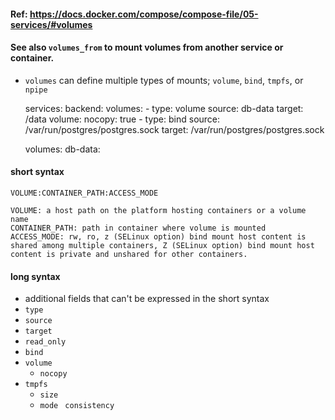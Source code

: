 #### Ref: https://docs.docker.com/compose/compose-file/05-services/#volumes
#### See also `volumes_from` to mount volumes from another service or container.

- `volumes` can define multiple types of mounts; `volume`, `bind`, `tmpfs`, or `npipe`

    services:
        backend:
            volumes:
                - type: volume
                    source: db-data
                    target: /data
                    volume:
                        nocopy: true
                - type: bind
                    source: /var/run/postgres/postgres.sock
                    target: /var/run/postgres/postgres.sock

    volumes:
        db-data:

#### short syntax


    VOLUME:CONTAINER_PATH:ACCESS_MODE

    VOLUME: a host path on the platform hosting containers or a volume name
    CONTAINER_PATH: path in container where volume is mounted
    ACCESS_MODE: rw, ro, z (SELinux option) bind mount host content is shared among multiple containers, Z (SELinux option) bind mount host content is private and unshared for other containers.

#### long syntax
- additional fields that can't be expressed in the short syntax
- `type`
- `source`
- `target`
- `read_only`
- `bind`
- `volume`
    - `nocopy`
- `tmpfs`
    - `size`
    - `mode`
` consistency`
